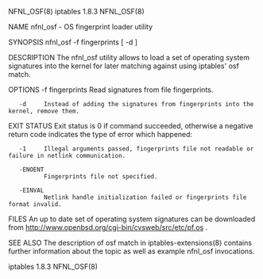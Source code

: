 NFNL_OSF(8)                                                                                     iptables 1.8.3                                                                                    NFNL_OSF(8)

NAME
       nfnl_osf - OS fingerprint loader utility

SYNOPSIS
       nfnl_osf -f fingerprints [ -d ]

DESCRIPTION
       The nfnl_osf utility allows to load a set of operating system signatures into the kernel for later matching against using iptables' osf match.

OPTIONS
       -f fingerprints
              Read signatures from file fingerprints.

       -d     Instead of adding the signatures from fingerprints into the kernel, remove them.

EXIT STATUS
       Exit status is 0 if command succeeded, otherwise a negative return code indicates the type of error which happened:

       -1     Illegal arguments passed, fingerprints file not readable or failure in netlink communication.

       -ENOENT
              Fingerprints file not specified.

       -EINVAL
              Netlink handle initialization failed or fingerprints file format invalid.

FILES
       An up to date set of operating system signatures can be downloaded from http://www.openbsd.org/cgi-bin/cvsweb/src/etc/pf.os .

SEE ALSO
       The description of osf match in iptables-extensions(8) contains further information about the topic as well as example nfnl_osf invocations.

iptables 1.8.3                                                                                                                                                                                    NFNL_OSF(8)
